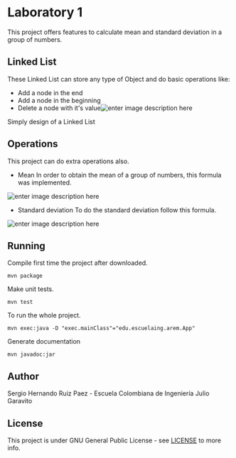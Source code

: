 # Laboratory 1
This project offers features to calculate mean and standard deviation in a group of numbers.

## Linked List 
These Linked List can store any type of Object and do basic operations like:

 - Add a node in the end
 - Add a node in the beginning
 - Delete a node with it's value![enter image description here](https://www.geeksforgeeks.org/wp-content/uploads/gq/2013/03/Linkedlist.png)
 
 Simply design of a Linked List

## Operations
This project can do extra operations also.

 - Mean
In order to obtain the mean of a group of numbers, this formula was implemented.

![enter image description here](https://user-images.githubusercontent.com/13685178/63140069-29e72000-bfa6-11e9-8478-7d15f11e9547.png)
 - Standard deviation
To do the standard deviation follow this formula.

![enter image description here](https://user-images.githubusercontent.com/13685178/63140033-0f14ab80-bfa6-11e9-83cf-7c807f1acb7a.png)

## Running

Compile first time the project after downloaded.

    mvn package
Make unit tests.

    mvn test
To run the whole project.

    mvn exec:java -D "exec.mainClass"="edu.escuelaing.arem.App"
Generate documentation

    mvn javadoc:jar

## Author
Sergio Hernando Ruiz Paez - Escuela Colombiana de Ingeniería Julio Garavito

## License
This project is under GNU General Public License - see [LICENSE](https://github.com/Sergyo97/Lab1_AREM/blob/master/LICENSE) to more info.



